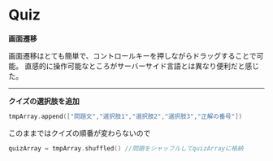 # Quiz

**画面遷移**

画面遷移はとても簡単で、コントロールキーを押しながらドラッグすることで可能。
直感的に操作可能なところがサーバーサイド言語とは異なり便利だと感じた。

***

**クイズの選択肢を追加**

```a.swift
tmpArray.append(["問題文","選択肢1","選択肢2","選択肢3","正解の番号"])
```

このままではクイズの順番が変わらないので

```a.swift
quizArray = tmpArray.shuffled() //問題をシャッフルしてquizArrayに格納
```
